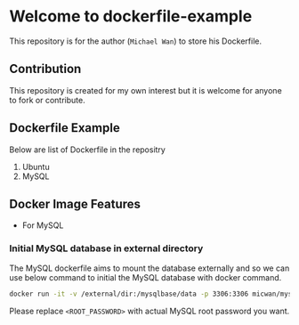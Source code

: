 # Welcome to dockerfile-example

This repository is for the author (`Michael Wan`) to store his Dockerfile.

## Contribution
This repository is created for my own interest but it is welcome for anyone to fork or contribute.

## Dockerfile Example
Below are list of Dockerfile in the repositry
1. Ubuntu
2. MySQL

## Docker Image Features

- For MySQL

### Initial MySQL database in external directory

The MySQL dockerfile aims to mount the database externally and so we can use below command to initial the MySQL database with docker command.

``` bash
docker run -it -v /external/dir:/mysqlbase/data -p 3306:3306 micwan/mysql /mysqlbase/init-db-files.sh <ROOT_PASSWORD>
```

Please replace `<ROOT_PASSWORD>` with actual MySQL root password you want.
